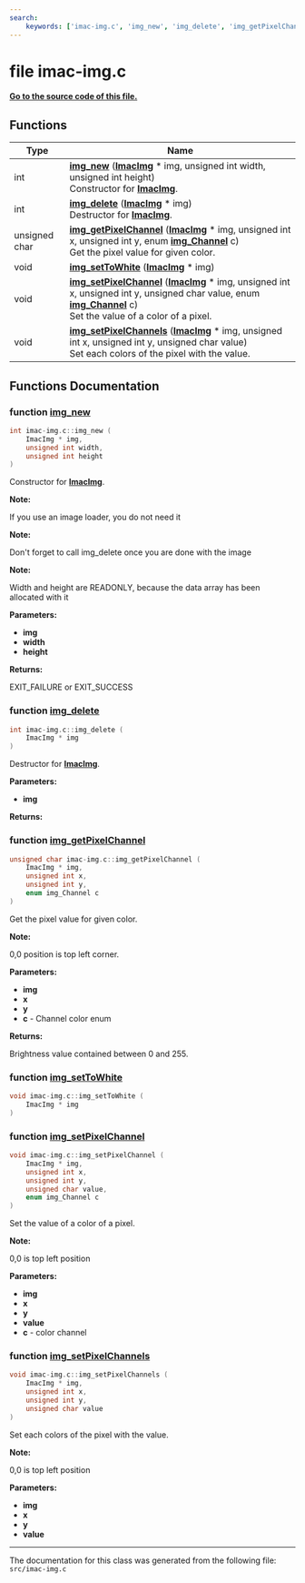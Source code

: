 ```yaml
---
search:
    keywords: ['imac-img.c', 'img_new', 'img_delete', 'img_getPixelChannel', 'img_setToWhite', 'img_setPixelChannel', 'img_setPixelChannels']
---
```


# file imac-img.c

**[Go to the source code of this file.](imac-img_8c_source.md)**
## Functions

|Type|Name|
|-----|-----|
|int|[**img\_new**](imac-img_8c.md#1a9d6e9f6384788fbcdace048c7327209f) (**[ImacImg](struct_imac_img.md)** \* img, unsigned int width, unsigned int height) <br>Constructor for **[ImacImg](struct_imac_img.md)**. |
|int|[**img\_delete**](imac-img_8c.md#1aa00c1131cec1fae13895faba2f1f5cac) (**[ImacImg](struct_imac_img.md)** \* img) <br>Destructor for **[ImacImg](struct_imac_img.md)**. |
|unsigned char|[**img\_getPixelChannel**](imac-img_8c.md#1a19bfc01604a78996551a46ee0a3eb9c3) (**[ImacImg](struct_imac_img.md)** \* img, unsigned int x, unsigned int y, enum **[img\_Channel](imac-img_8h.md#1a415ca2e37928df0e87062550612407a1)** c) <br>Get the pixel value for given color. |
|void|[**img\_setToWhite**](imac-img_8c.md#1a8c88589c2eb9c42d7e7916c97f0c20de) (**[ImacImg](struct_imac_img.md)** \* img) |
|void|[**img\_setPixelChannel**](imac-img_8c.md#1a8f7aa804b06a0df8eafa77e1a4d12805) (**[ImacImg](struct_imac_img.md)** \* img, unsigned int x, unsigned int y, unsigned char value, enum **[img\_Channel](imac-img_8h.md#1a415ca2e37928df0e87062550612407a1)** c) <br>Set the value of a color of a pixel. |
|void|[**img\_setPixelChannels**](imac-img_8c.md#1a5b8f1a182c7c694217d09dcdce848308) (**[ImacImg](struct_imac_img.md)** \* img, unsigned int x, unsigned int y, unsigned char value) <br>Set each colors of the pixel with the value. |


## Functions Documentation

### function <a id="1a9d6e9f6384788fbcdace048c7327209f" href="#1a9d6e9f6384788fbcdace048c7327209f">img\_new</a>

```cpp
int imac-img.c::img_new (
    ImacImg * img,
    unsigned int width,
    unsigned int height
)
```

Constructor for **[ImacImg](struct_imac_img.md)**. 



**Note:**

If you use an image loader, you do not need it 




**Note:**

Don't forget to call img\_delete once you are done with the image 




**Note:**

Width and height are READONLY, because the data array has been allocated with it




**Parameters:**


* **img** 
* **width** 
* **height** 



**Returns:**

EXIT\_FAILURE or EXIT\_SUCCESS 




### function <a id="1aa00c1131cec1fae13895faba2f1f5cac" href="#1aa00c1131cec1fae13895faba2f1f5cac">img\_delete</a>

```cpp
int imac-img.c::img_delete (
    ImacImg * img
)
```

Destructor for **[ImacImg](struct_imac_img.md)**. 



**Parameters:**


* **img** 



**Returns:**






### function <a id="1a19bfc01604a78996551a46ee0a3eb9c3" href="#1a19bfc01604a78996551a46ee0a3eb9c3">img\_getPixelChannel</a>

```cpp
unsigned char imac-img.c::img_getPixelChannel (
    ImacImg * img,
    unsigned int x,
    unsigned int y,
    enum img_Channel c
)
```

Get the pixel value for given color. 



**Note:**

0,0 position is top left corner.




**Parameters:**


* **img** 
* **x** 
* **y** 
* **c** - Channel color enum 



**Returns:**

Brightness value contained between 0 and 255. 




### function <a id="1a8c88589c2eb9c42d7e7916c97f0c20de" href="#1a8c88589c2eb9c42d7e7916c97f0c20de">img\_setToWhite</a>

```cpp
void imac-img.c::img_setToWhite (
    ImacImg * img
)
```



### function <a id="1a8f7aa804b06a0df8eafa77e1a4d12805" href="#1a8f7aa804b06a0df8eafa77e1a4d12805">img\_setPixelChannel</a>

```cpp
void imac-img.c::img_setPixelChannel (
    ImacImg * img,
    unsigned int x,
    unsigned int y,
    unsigned char value,
    enum img_Channel c
)
```

Set the value of a color of a pixel. 



**Note:**

0,0 is top left position




**Parameters:**


* **img** 
* **x** 
* **y** 
* **value** 
* **c** - color channel 



### function <a id="1a5b8f1a182c7c694217d09dcdce848308" href="#1a5b8f1a182c7c694217d09dcdce848308">img\_setPixelChannels</a>

```cpp
void imac-img.c::img_setPixelChannels (
    ImacImg * img,
    unsigned int x,
    unsigned int y,
    unsigned char value
)
```

Set each colors of the pixel with the value. 



**Note:**

0,0 is top left position




**Parameters:**


* **img** 
* **x** 
* **y** 
* **value** 





----------------------------------------
The documentation for this class was generated from the following file: `src/imac-img.c`
